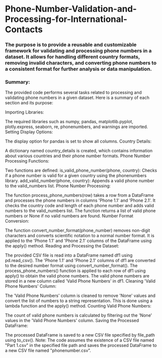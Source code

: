 # Phone-Number-Validation-and-Processing-for-International-Contacts

### The purpose is to provide a reusable and customizable framework for validating and processing phone numbers in a dataset. It allows for handling different country formats, removing invalid characters, and converting phone numbers to a consistent format for further analysis or data manipulation.



### Summary:

The provided code performs several tasks related to processing and validating phone numbers in a given dataset. Here is a summary of each section and its purpose:

Importing Libraries:

The required libraries such as numpy, pandas, matplotlib.pyplot, plotly.express, seaborn, re, phonenumbers, and warnings are imported.
Setting Display Options:

The display option for pandas is set to show all columns.
Country Details:

A dictionary named country_details is created, which contains information about various countries and their phone number formats.
Phone Number Processing Functions:

Two functions are defined:
is_valid_phone_number(phone, country): Checks if a phone number is valid for a given country using the phonenumbers library.
add_valid_number(phone, country): Appends a valid phone number to the valid_numbers list.
Phone Number Processing:

The function process_phone_numbers(row) takes a row from a DataFrame and processes the phone numbers in columns 'Phone 1.1' and 'Phone 2.1'.
It checks the country code and length of each phone number and adds valid numbers to the valid_numbers list.
The function returns a list of valid phone numbers or None if no valid numbers are found.
Number Format Conversion:

The function convert_number_format(phone_number) removes non-digit characters and converts scientific notation to a normal number format.
It is applied to the 'Phone 1.1' and 'Phone 2.1' columns of the DataFrame using the apply() method.
Reading and Processing the Dataset:

The provided CSV file is read into a DataFrame named df1 using pd.read_csv().
The 'Phone 1.1' and 'Phone 2.1' columns of df1 are converted to the desired number format using convert_number_format().
The process_phone_numbers() function is applied to each row of df1 using apply() to obtain the valid phone numbers.
The valid phone numbers are stored in a new column called 'Valid Phone Numbers' in df1.
Cleaning 'Valid Phone Numbers' Column:

The 'Valid Phone Numbers' column is cleaned to remove 'None' values and convert the list of numbers to a string representation.
This is done using a lambda function and the apply() method.
Counting Valid Phone Numbers:

The count of valid phone numbers is calculated by filtering out the 'None' values in the 'Valid Phone Numbers' column.
Saving the Processed DataFrame:

The processed DataFrame is saved to a new CSV file specified by file_path using to_csv().
Note: The code assumes the existence of a CSV file named "Part 1.csv" in the specified file path and saves the processed DataFrame to a new CSV file named "phonenumber.csv".
